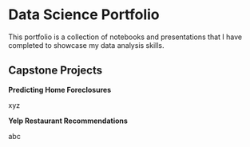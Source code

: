 # Data Science Portfolio
This portfolio is a collection of notebooks and presentations that I have completed to showcase my data analysis skills.

## Capstone Projects
<b>Predicting Home Foreclosures</b>
<p>xyz</p>

<b>Yelp Restaurant Recommendations</b>
<p>abc</p>
